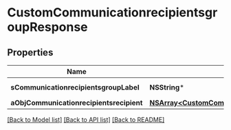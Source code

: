 # CustomCommunicationrecipientsgroupResponse

## Properties
Name | Type | Description | Notes
------------ | ------------- | ------------- | -------------
**sCommunicationrecipientsgroupLabel** | **NSString*** | The label for the Communicationrecipientsgroup | 
**aObjCommunicationrecipientsrecipient** | [**NSArray&lt;CustomCommunicationrecipientsrecipientResponse&gt;***](CustomCommunicationrecipientsrecipientResponse.md) |  | 

[[Back to Model list]](../README.md#documentation-for-models) [[Back to API list]](../README.md#documentation-for-api-endpoints) [[Back to README]](../README.md)


